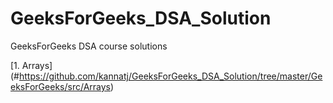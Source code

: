 # GeeksForGeeks_DSA_Solution
GeeksForGeeks DSA course solutions


[1. Arrays] (#https://github.com/kannatj/GeeksForGeeks_DSA_Solution/tree/master/GeeksForGeeks/src/Arrays)
